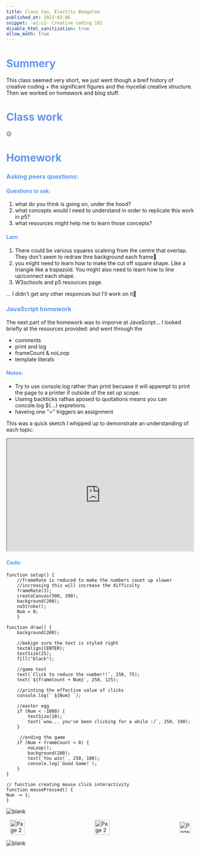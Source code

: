 ```yaml
---
title: Class two, Electric Boogaloo
published_at: 2022-03-06
snippet: -w1:c2- Creative coding 101
disable_html_sanitization: true
allow_math: true
---
```


<h1 style="color:CornflowerBlue;">Summery</h1>

This class seemed very short, we just went though a breif history of creative coding + the significant figures and the mycelial creative structure. Then we worked on homework and blog stuff.

<h1 style="color:CornflowerBlue;">Class work</h1>
😐

<h1 style="color:CornflowerBlue;">Homework</h1>

<h3 style="color:CornflowerBlue;">Asking peers questions:</h3>

<h4 style="color:CornflowerBlue;">Questions to ask:</h4>

1. what do you think is going on, under the hood?
2. what concepts would I need to understand in order to replicate this work in p5?
3. what resources might help me to learn those concepts?

<h4 style="color:CornflowerBlue;">Lam:</h4>

1. There could be various squares scaleing from the centre that overlap. They don't seem to redraw thre background each frame🤔
2. you might need to learn how to make the cut off square shape. Like a triangle like a trapazoid. You might also need to learn how to line up/connect each shape.
3. W3schools and p5 resources page.

... I didn't get any other responces but I'll work on it👀

<h3 style="color:CornflowerBlue;">JavaScript homework</h3>

The next part of the homework was to imporve at JavaScript... 
I looked briefly at the resources provided: and went through the 
- comments
- print and log
- frameCount & noLoop
- template literals

<h4 style="color:CornflowerBlue;">Notes:</h4>

- Try to use console.log rather than print becuase it will appempt to print the page to a printer if outside of the set up scope.
- Useing backticks rathas aposed to quotations means you can concole.log ${...} expretions.
- haveing one "=" triggers an assignment 

This was a quick sketch I whipped up to demonstrate an understanding of each topic:
<iframe src="https://editor.p5js.org/POP161516/full/BZ5I14iuA"   width="500" height="300" aline="middle" >  </iframe>

<h4 style="color:CornflowerBlue;">Code:</h4>

``` 
function setup() {
    //frameRate is reduced to make the numbers count up slower
    //increasing this will increase the difficulty
    frameRate(3);
    createCanvas(500, 200);
    background(200);
    noStroke();
    Num = 0;
    }

function draw() {
    background(200);

    //makign sure the text is styled right
    textAlign(CENTER);
    textSize(25);
    fill("black");

    //game text
    text(`Click to reduce the number!!`, 250, 75);
    text(`${frameCount + Num}`, 250, 125);

    //printing the effective value of clicks
    console.log(` ${Num} `);

    //easter egg
    if (Num < -1000) {
        textSize(10);
        text(`wow... you've been clicking for a while :/`, 250, 190);
    }

     //ending the game
    if (Num + frameCount < 0) {
        noLoop();
        background(200);
        text(`You win!`, 250, 100);
        console.log(`Good Game!`);
    }
}

// function creating mouse click interactivity
function mousePressed() {
Num -= 1;
}
```


![blank](/Images/w1/blankpng.png)

<style>
.container {
    display: flex;
    justify-content: space-between;
    align-items: center;
    padding: 0 10px; /* Optional: Add some padding if needed */
}

.button {
    display: flex;
    align-items: center;
    /* Add additional styling for buttons if needed */
}

.button img {
    display: block;
}
</style>


<body>
    <div class="container">
        <a href="/01-first-blog-post" class="button middle">
            <img id= "home_id" src="/Images/Buttons/Back.png" width="40" height="40" alt="Page 2">
        <a href="/" class="button middle">
            <img id= "home_id" src="/Images/Buttons/Home.png" width="40" height="40" alt="Page 2">
        </a>
        <a href="/03-introductions" class="button right">
            <img id= "next_id" src="/Images/Buttons/Forward.png" width="30" height="30" alt="Page 3">
        </a>
    </div>
</body>

![blank](/Images/w1/blankpng.png)
